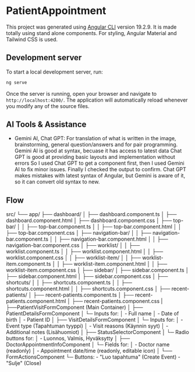 # PatientAppointment

This project was generated using [Angular CLI](https://github.com/angular/angular-cli) version 19.2.9.
It is made totally using stand alone components.
For styling, Angular Material and Tailwind CSS is used.

## Development server

To start a local development server, run:

```bash
ng serve
```

Once the server is running, open your browser and navigate to `http://localhost:4200/`. The application will automatically reload whenever you modify any of the source files.

## AI Tools & Assistance
- Gemini AI, Chat GPT:
For translation of what is written in the image, brainstorming, general question/answers and for pair programming.
Gemini AI is good at syntax, becuase it has access to latest data
Chat GPT is good at providing basic layouts and implementation without errors
So I used Chat GPT to get a component first, then I used Gemini AI to fix minor issues. Finally I checked the output to confirm.
Chat GPT makes mistakes with latest syntax of Angular, but Gemini is aware of it, so it can convert old syntax to new.

## Flow
src/
└── app/
    ├── dashboard/
    │   ├── dashboard.component.ts
    │   ├── dashboard.component.html
    │   ├── dashboard.component.css
    │   ├── top-bar/
    │   │   ├── top-bar.component.ts
    │   │   ├── top-bar.component.html
    │   │   ├── top-bar.component.css
    │   ├── navigation-bar/
    │   │   ├── navigation-bar.component.ts
    │   │   ├── navigation-bar.component.html
    │   │   ├── navigation-bar.component.css
    │   ├── worklist/
    │   │   ├── worklist.component.ts
    │   │   ├── worklist.component.html
    │   │   ├── worklist.component.css
    │   │   ├── worklist-item/
    │   │       ├── worklist-item.component.ts
    │   │       ├── worklist-item.component.html
    │   │       ├── worklist-item.component.css
    │   ├── sidebar/
    │       ├── sidebar.component.ts
    │       ├── sidebar.component.html
    │       ├── sidebar.component.css
    │       ├── shortcuts/
    │       │   ├── shortcuts.component.ts
    │       │   ├── shortcuts.component.html
    │       │   ├── shortcuts.component.css
    │       ├── recent-patients/
    │           ├── recent-patients.component.ts
    │           ├── recent-patients.component.html
    │           ├── recent-patients.component.css
    |
    ├──PatientVisitFormComponent (Main Container)
    │
    ├── PatientDetailsFormComponent
    │   └─ Inputs for:
    │        - Full name
    │        - Date of birth
    │        - Patient ID
    │
    ├── VisitDetailsFormComponent
    │   └─ Inputs for:
    │        - Event type (Tapahtuman tyyppi)
    │        - Visit reasons (Käynnin syyt)
    │        - Additional notes (Lisähuomiot)
    │
    ├── StatusSelectorComponent
    │   └─ Radio buttons for:
    │        - Luonnos, Valmis, Hyväksytty
    │
    ├── DoctorAppointmentInfoComponent
    │   └─ Fields for:
    │        - Doctor name (readonly)
    │        - Appointment date/time (readonly, editable icon)
    │
    └── FormActionsComponent
        └─ Buttons:
            - "Luo tapahtuma" (Create Event)
            - "Sulje" (Close)

